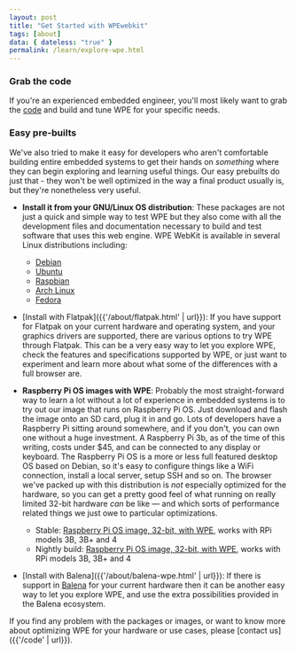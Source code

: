 ```yaml
---
layout: post
title: "Get Started with WPEwebkit"
tags: [about]
data: { dateless: "true" }
permalink: /learn/explore-wpe.html
---
```


### Grab the code

If you're an experienced embedded engineer, you'll most likely want to grab the [code](/code/) and build and tune WPE for your specific needs.
 

### Easy pre-builts

We've also tried to make it easy for developers who aren't comfortable building entire embedded systems to get their hands on _something_ where they can begin exploring and learning useful things. Our easy prebuilts do just that - they won't be well optimized in the way a final product usually is, but they're nonetheless very useful.

* __Install it from your GNU/Linux OS distribution__: These packages are not just a quick and simple way to test WPE but they also come with all the development files and documentation necessary to build and test software that uses this web engine.  WPE WebKit is available in several Linux distributions including:
  * [Debian](https://packages.debian.org/search?searchon=sourcenames&keywords=wpewebkit)
  * [Ubuntu](https://packages.ubuntu.com/search?keywords=wpewebkit&searchon=sourcenames&suite=all&section=all)
  * [Raspbian](https://archive.raspbian.org/raspbian/pool/main/w/wpewebkit/)
  * [Arch Linux](https://archlinux.org/packages/extra/x86_64/wpewebkit/)
  * [Fedora](https://copr.fedorainfracloud.org/coprs/philn/wpewebkit/)

* [Install with Flatpak]({{'/about/flatpak.html' | url}}): If you have support for Flatpak on your current hardware and operating system, and your graphics drivers are supported, there are various options to try WPE through Flatpak.  This can be a very easy way to let you explore WPE, check the features and specifications supported by WPE, or just want to experiment and learn more about what some of the differences with a full browser are.

* __Raspberry Pi OS images with WPE__: Probably the most straight-forward way to learn a lot without a lot of experience in embedded systems is to try out our image that runs on Raspberry Pi OS.  Just download and flash the image onto an SD card, plug it in and go.  Lots of developers have a Raspberry Pi sitting around somewhere, and if you don't, you can own one without a huge investment.  A Raspberry Pi 3b, as of the time of this writing, costs under $45, and can be connected to any display or keyboard.  The Raspberry Pi OS is a more or less full featured desktop OS based on Debian, so it's easy to configure things like a WiFi connection, install a local server, setup SSH and so on.  The browser we've packed up with this distribution is _not_ especially optimized for the hardware, so you can get a pretty good feel of what running on really limited 32-bit hardware _can_ be like&nbsp;— and which sorts of performance related things we just owe to particular optimizations.
  * Stable: [Raspberry Pi OS image, 32-bit, with WPE](https://wk-contrib.igalia.com/debian/images/wpe-raspbian.img.zip), works with RPi models 3B, 3B+ and 4
  * Nightly build: [Raspberry Pi OS image, 32-bit, with WPE](https://wk-contrib.igalia.com/debian/images/nightly/wpe-raspbian.img.zip), works with RPi models 3B, 3B+ and 4

* [Install with Balena]({{'/about/balena-wpe.html' | url}}): If there is support in [Balena](https://www.balena.io/) for your current hardware then it can be another easy way to let you explore WPE, and use the extra possibilities provided in the Balena ecosystem.

If you find any problem with the packages or images, or want to know more about optimizing WPE for your hardware or use cases, please [contact us]({{'/code' | url}}).

